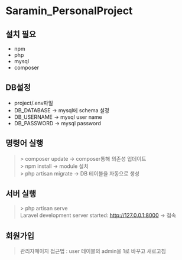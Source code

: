 # Saramin_PersonalProject
## 설치 필요
- npm
- php
- mysql
- composer
## DB설정
- project/.env파일
- DB_DATABASE -> mysql에 schema 설정
- DB_USERNAME -> mysql user name
- DB_PASSWORD -> mysql password
## 명령어 실행
> \> composer update -> composer통해 의존성 업데이트   
> \> npm install -> module 설치   
> \> php artisan migrate  -> DB 테이블을 자동으로 생성
## 서버 실행
> \> php artisan serve   
Laravel development server started: http://127.0.0.1:8000 -> 접속
## 회원가입
> 관리자페이지 접근법 : user 테이블의 admin을 1로 바꾸고 새로고침
